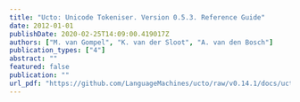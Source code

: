 ```yaml
---
title: "Ucto: Unicode Tokeniser. Version 0.5.3. Reference Guide"
date: 2012-01-01
publishDate: 2020-02-25T14:09:00.419017Z
authors: ["M. van Gompel", "K. van der Sloot", "A. van den Bosch"]
publication_types: ["4"]
abstract: ""
featured: false
publication: ""
url_pdf: "https://github.com/LanguageMachines/ucto/raw/v0.14.1/docs/ucto_manual.pdf"
---
```


